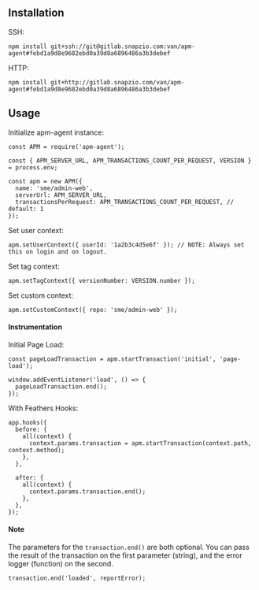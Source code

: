 ## Installation
SSH:
```
npm install git+ssh://git@gitlab.snapzio.com:van/apm-agent#febd1a9d8e9682ebd0a39d8a6896486a3b3debef
```
HTTP:
```
npm install git+http://gitlab.snapzio.com/van/apm-agent#febd1a9d8e9682ebd0a39d8a6896486a3b3debef
```

## Usage
Initialize apm-agent instance:
```
const APM = require('apm-agent');

const { APM_SERVER_URL, APM_TRANSACTIONS_COUNT_PER_REQUEST, VERSION } = process.env;

const apm = new APM({
  name: 'sme/admin-web',
  serverUrl: APM_SERVER_URL,
  transactionsPerRequest: APM_TRANSACTIONS_COUNT_PER_REQUEST, // default: 1
});
```

Set user context:
```
apm.setUserContext({ userId: '1a2b3c4d5e6f' }); // NOTE: Always set this on login and on logout.
```
Set tag context:
```
apm.setTagContext({ versionNumber: VERSION.number });
```

Set custom context:
```
apm.setCustomContext({ repo: 'sme/admin-web' });
```

#### Instrumentation
Initial Page Load:
```
const pageLoadTransaction = apm.startTransaction('initial', 'page-load');

window.addEventListener('load', () => {
  pageLoadTransaction.end();
});
```

With Feathers Hooks:
```
app.hooks({
  before: {
    all(context) {
      context.params.transaction = apm.startTransaction(context.path, context.method);
    },
  },

  after: {
    all(context) {
      context.params.transaction.end();
    },
  },
});
```


#### Note
The parameters for the ``transaction.end()`` are both optional. You can pass the result of the transaction on the first parameter (string), and the error logger (function) on the second.
```
transaction.end('loaded', reportError);
```
